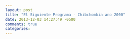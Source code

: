 ```yaml
---
layout: post
title: "El Siguiente Programa - Chibchombia ano 2000"
date: 2013-12-03 14:27:49 -0500
comments: true
categories: 
---
```

